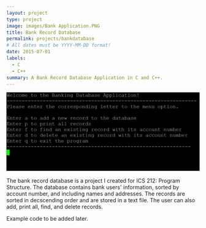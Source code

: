 ```yaml
---
layout: project
type: project
image: images/Bank Application.PNG
title: Bank Record Database
permalink: projects/bankdatabase
# All dates must be YYYY-MM-DD format!
date: 2015-07-01
labels:
  - C
  - C++
summary: A Bank Record Database Application in C and C++.
---
```

<img class="ui medium right floated rounded image" src="../images/Bank Application.PNG">

The bank record database is a project I created for ICS 212: Program Structure. The database contains bank users' information, sorted by account number, and including names and addresses. The records are sorted in decscending order and are stored in a text file. The user can also add, print all, find, and delete records. 

Example code to be added later. 


